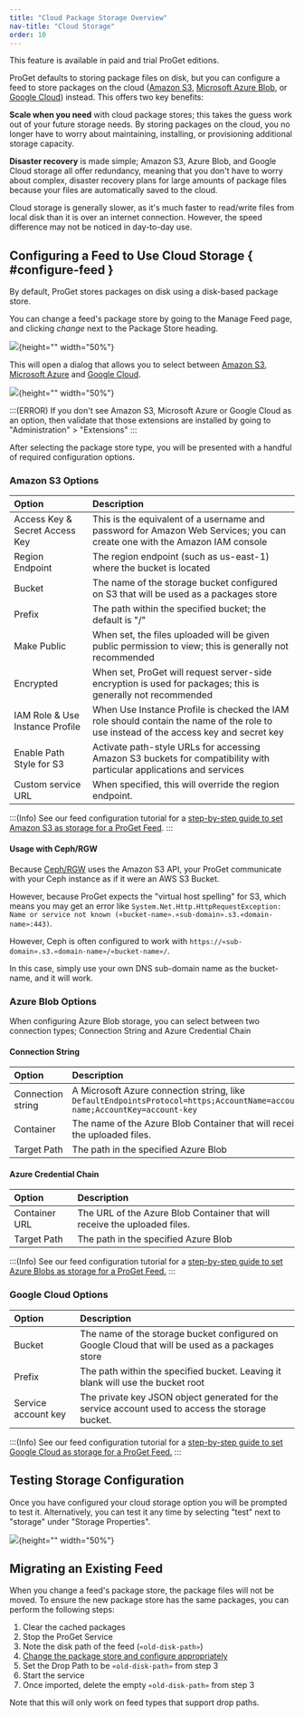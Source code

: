 ```yaml
---
title: "Cloud Package Storage Overview"
nav-title: "Cloud Storage"
order: 10
---
```


This feature is available in paid and trial ProGet editions. 

ProGet defaults to storing package files on disk, but you can configure a feed to store packages on the cloud ([Amazon S3](/docs/proget/cloud-storage/howto-configure-feed-for-s3), [Microsoft Azure Blob](/docs/proget/cloud-storage/howto-configure-feed-for-azure-blob), or [Google Cloud](/docs/proget/cloud-storage/howto-configure-feed-for-google-cloud)) instead. This offers two key benefits:

**Scale when you need** with cloud package stores; this takes the guess work out of your future storage needs. By storing packages on the cloud, you no longer have to worry about maintaining, installing, or provisioning additional storage capacity.

**Disaster recovery** is made simple; Amazon S3, Azure Blob, and Google Cloud storage all offer redundancy, meaning that you don't have to worry about complex, disaster recovery plans for large amounts of package files because your files are automatically saved to the cloud.

Cloud storage is generally slower, as it's much faster to read/write files from local disk than it is over an internet connection. However, the speed difference may not be noticed in day-to-day use.

## Configuring a Feed to Use Cloud Storage { #configure-feed }

By default, ProGet stores packages on disk using a disk-based package store.

You can change a feed's package store by going to the Manage Feed page, and clicking *change* next to the Package Store heading. 

![](/resources/docs/proget-nuget-changestorage.png){height="" width="50%"}

This will open a dialog that allows you to select between [Amazon S3](/docs/proget/cloud-storage/howto-configure-feed-for-s3), [Microsoft Azure](/docs/proget/cloud-storage/howto-configure-feed-for-azure-blob) and [Google Cloud](/docs/proget/cloud-storage/howto-configure-feed-for-google-cloud).

![](/resources/docs/proget-cloudstorage-select.png){height="" width="50%"}

:::(ERROR)
If you don't see Amazon S3, Microsoft Azure or Google Cloud as an option, then validate that those extensions are installed by going to "Administration" > "Extensions"
:::

After selecting the package store type, you will be presented with a handful of required configuration options.

### Amazon S3 Options  

| Option | Description |
| :------------- | :------------- |
| Access Key & Secret Access Key | This is the equivalent of a username and password for Amazon Web Services; you can create one with the Amazon IAM console
| Region Endpoint | The region endpoint (such as us-east-1) where the bucket is located
| Bucket | The name of the storage bucket configured on S3 that will be used as a packages store
| Prefix | The path within the specified bucket; the default is "/"
| Make Public | When set, the files uploaded will be given public permission to view; this is generally not recommended
| Encrypted | When set, ProGet will request server-side encryption is used for packages; this is generally not recommended
| IAM Role & Use Instance Profile | When Use Instance Profile is checked the IAM role should contain the name of the role to use instead of the access key and secret key |
| Enable Path Style for S3 | Activate path-style URLs for accessing Amazon S3 buckets for compatibility with particular applications and services |
| Custom service URL | When specified, this will override the region endpoint. |

:::(Info)
See our feed configuration tutorial for a [step-by-step guide to set Amazon S3 as storage for a ProGet Feed](/docs/proget/cloud-storage/howto-configure-feed-for-s3).
:::

#### Usage with Ceph/RGW

Because [Ceph/RGW](https://ceph.com/en/) uses the Amazon S3 API, your ProGet communicate with your Ceph instance as if it were an AWS S3 Bucket. 

However, because ProGet expects the "virtual host spelling" for S3, which means you may get an error like `System.Net.Http.HttpRequestException: Name or service not known («bucket-name».«sub-domain».s3.«domain-name»:443)`.

However, Ceph is often configured to work with `https://«sub-domain».s3.«domain-name»/«bucket-name»/`.

In this case, simply use your own DNS sub-domain name as the bucket-name, and it will work.

### Azure Blob Options  

When configuring Azure Blob storage, you can select between two connection types; Connection String and Azure Credential Chain

#### Connection String

|  Option | Description |
| :------------- | :------------- |
| Connection string | A Microsoft Azure connection string, like ```DefaultEndpointsProtocol=https;AccountName=account-name;AccountKey=account-key``` |
| Container | The name of the Azure Blob Container that will receive the uploaded files. |
| Target Path | The path in the specified Azure Blob |

#### Azure Credential Chain

|  Option | Description |
| :------------- | :------------- |
| Container URL | The URL of the Azure Blob Container that will receive the uploaded files. |
| Target Path | The path in the specified Azure Blob |

:::(Info)
See our feed configuration tutorial for a [step-by-step guide to set Azure Blobs as storage for a ProGet Feed.](/docs/proget/cloud-storage/howto-configure-feed-for-azure-blob)
:::

### Google Cloud Options  

| Option | Description |
| :------------- | :------------- |
| Bucket | The name of the storage bucket configured on Google Cloud that will be used as a packages store |
| Prefix | The path within the specified bucket. Leaving it blank will use the bucket root |
| Service account key | The private key JSON object generated for the service account used to access the storage bucket.|

:::(Info)
See our feed configuration tutorial for a [step-by-step guide to set Google Cloud as storage for a ProGet Feed.](/docs/proget/cloud-storage/howto-configure-feed-for-google-cloud)
:::

## Testing Storage Configuration

Once you have configured your cloud storage option you will be prompted to test it. Alternatively, you can test it any time by selecting "test" next to "storage" under "Storage Properties". 

![](/resources/docs/proget-cloudstorage-test.png){height="" width="50%"}

## Migrating an Existing Feed  

When you change a feed's package store, the package files will not be moved.  To ensure the new package store has the same packages, you can perform the following steps:

1. Clear the cached packages
2. Stop the ProGet Service
3. Note the disk path of the feed (`«old-disk-path»`)
4. [Change the package store and configure appropriately](#configure-feed)
5. Set the Drop Path to be `«old-disk-path»` from step 3
6. Start the service
7. Once imported, delete the empty `«old-disk-path»` from step 3

Note that this will only work on feed types that support drop paths. 